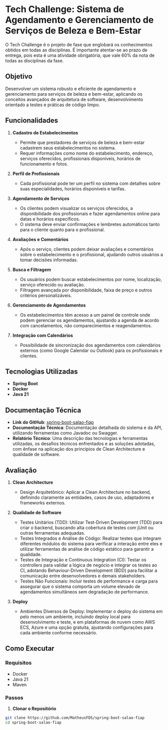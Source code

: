 # Tech Challenge: Sistema de Agendamento e Gerenciamento de Serviços de Beleza e Bem-Estar

O Tech Challenge é o projeto de fase que englobará os conhecimentos obtidos em todas as disciplinas. É importante atentar-se ao prazo de entrega, pois esta é uma atividade obrigatória, que vale 60% da nota de todas as disciplinas da fase.

## Objetivo

Desenvolver um sistema robusto e eficiente de agendamento e gerenciamento para serviços de beleza e bem-estar, aplicando os conceitos avançados de arquitetura de software, desenvolvimento orientado a testes e práticas de código limpo.

## Funcionalidades

1. **Cadastro de Estabelecimentos**
    - Permite que prestadores de serviços de beleza e bem-estar cadastrem seus estabelecimentos no sistema.
    - Requer informações como nome do estabelecimento, endereço, serviços oferecidos, profissionais disponíveis, horários de funcionamento e fotos.

2. **Perfil de Profissionais**
    - Cada profissional pode ter um perfil no sistema com detalhes sobre suas especialidades, horários disponíveis e tarifas.

3. **Agendamento de Serviços**
    - Os clientes podem visualizar os serviços oferecidos, a disponibilidade dos profissionais e fazer agendamentos online para datas e horários específicos.
    - O sistema deve enviar confirmações e lembretes automáticos tanto para o cliente quanto para o profissional.

4. **Avaliações e Comentários**
    - Após o serviço, clientes podem deixar avaliações e comentários sobre o estabelecimento e o profissional, ajudando outros usuários a tomar decisões informadas.

5. **Busca e Filtragem**
    - Os usuários podem buscar estabelecimentos por nome, localização, serviço oferecido ou avaliação.
    - Filtragem avançada por disponibilidade, faixa de preço e outros critérios personalizáveis.

6. **Gerenciamento de Agendamentos**
    - Os estabelecimentos têm acesso a um painel de controle onde podem gerenciar os agendamentos, ajustando a agenda de acordo com cancelamentos, não comparecimentos e reagendamentos.

7. **Integração com Calendários**
    - Possibilidade de sincronização dos agendamentos com calendários externos (como Google Calendar ou Outlook) para os profissionais e clientes.

## Tecnologias Utilizadas

- **Spring Boot**
- **Docker**
- **Java 21**

## Documentação Técnica

- **Link do GitHub**: [spring-boot-salao-fiap](https://github.com/MatheusFDS/spring-boot-salao-fiap)
- **Documentação Técnica**: Documentação detalhada do sistema e da API, utilizando ferramentas como Javadoc ou Swagger.
- **Relatório Técnico**: Uma descrição das tecnologias e ferramentas utilizadas, os desafios técnicos enfrentados e as soluções adotadas, com ênfase na aplicação dos princípios de Clean Architecture e qualidade de software.

## Avaliação

1. **Clean Architecture**
    - Design Arquitetônico: Aplicar a Clean Architecture no backend, definindo claramente as entidades, casos de uso, adaptadores e frameworks externos.

2. **Qualidade de Software**
    - Testes Unitários (TDD): Utilizar Test-Driven Development (TDD) para criar o backend, buscando alta cobertura de testes com jUnit ou outras ferramentas adequadas.
    - Testes Integrados e Análise de Código: Realizar testes que integram diferentes módulos do sistema para verificar a interação entre eles e utilizar ferramentas de análise de código estático para garantir a qualidade.
    - Testes de Integração e Continuous Integration (CI): Testar os controllers para validar a lógica de negócio e integrar os testes ao CI, adotando Behaviour-Driven Development (BDD) para facilitar a comunicação entre desenvolvedores e demais stakeholders.
    - Testes Não Funcionais: Incluir testes de performance e carga para assegurar que o sistema comporta um volume elevado de agendamentos simultâneos sem degradação de performance.

3. **Deploy**
    - Ambientes Diversos de Deploy: Implementar o deploy do sistema em pelo menos um ambiente, incluindo deploy local para desenvolvimento e teste, e em plataformas de nuvem como AWS ECS, Azure e uma opção gratuita, ajustando configurações para cada ambiente conforme necessário.

## Como Executar

### Requisitos

- Docker
- Java 21
- Maven

### Passos

1. **Clonar o Repositório**

```sh
git clone https://github.com/MatheusFDS/spring-boot-salao-fiap
cd spring-boot-salao-fiap
